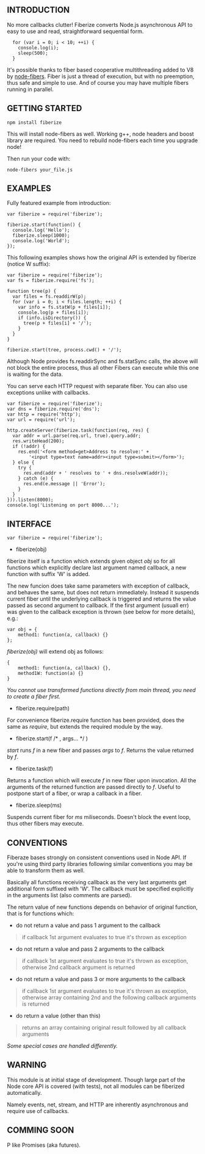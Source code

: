 
INTRODUCTION
------------

No more callbacks clutter! Fiberize converts Node.js asynchronous API to easy to use and read, straightforward sequential form.

      for (var i = 0; i < 10; ++i) {
        console.log(i);
        sleep(500);
      }

It's possible thanks to fiber based cooperative multithreading added to V8 by [node-fibers](https://github.com/laverdet/node-fibers).
Fiber is just a thread of execution, but with no preemption, thus safe and simple to use. And of course you may have multiple fibers running in parallel.

GETTING STARTED
---------------

    npm install fiberize

This will install node-fibers as well. Working g++, node headers and boost library are required. You need to rebuild node-fibers each time you upgrade node!

Then run your code with:

    node-fibers your_file.js

EXAMPLES
--------

Fully featured example from introduction:

    var fiberize = require('fiberize');

    fiberize.start(function() {
      console.log('Hello');
      fiberize.sleep(1000);
      console.log('World');
    });

This following examples shows how the original API is extended by fiberize (notice W suffix): 

    var fiberize = require('fiberize');
    var fs = fiberize.require('fs');
    
    function tree(p) {
      var files = fs.readdirW(p);
      for (var i = 0; i < files.length; ++i) {
        var info = fs.statW(p + files[i]);
        console.log(p + files[i]);
        if (info.isDirectory()) {
          tree(p + files[i] + '/');
        }
      }
    }
    
    fiberize.start(tree, process.cwd() + '/');

Although Node provides fs.readdirSync and fs.statSync calls, the above will not block the entire process, thus all other Fibers can execute while this one is waiting for the data. 

You can serve each HTTP request with separate fiber. You can also use exceptions unlike with callbacks.

    var fiberize = require('fiberize');
    var dns = fiberize.require('dns');
    var http = require('http');
    var url = require('url');
    
    http.createServer(fiberize.task(function(req, res) {
      var addr = url.parse(req.url, true).query.addr;
      res.writeHead(200);
      if (!addr) {
        res.end('<form method=get>Address to resolve:' +
            '<input type=text name=addr><input type=submit></form>');
      } else {
        try {
          res.end(addr + ' resolves to ' + dns.resolveW(addr));
        } catch (e) {
          res.end(e.message || 'Error');
        }
      }
    })).listen(8000);
    console.log('Listening on port 8000...');


INTERFACE
---------

    var fiberize = require('fiberize');

- fiberize(obj)

fiberize itself is a function which extends given object *obj* so for all functions which explicitly declare last argument named callback, a new function with suffix 'W' is added.

The new funcion does take same parameters with exception of callback, and behaves the same, but does not return immediately. Instead it suspends current fiber until the underlying callback is triggered and returns the value passed as second argument to callback. If the first argument (usuall err) was given to the callback exception is thrown (see below for more details), e.g.:

    var obj = {
        method1: function(a, callback) {}
    };

*fiberize(obj)* will extend obj as follows:

    {
        method1: function(a, callback) {},
        method1W: function(a) {}
    }

*You cannot use transformed functions directly from main thread, you need to create a fiber first.*

- fiberize.require(path)

For convenience fiberize.require function has been provided, does the same as *require*, but extends the required module by the way.  

- fiberize.start(f /* , args... */ )

*start* runs *f* in a new fiber and passes *args* to *f*.
Returns the value returned by *f*.

- fiberize.task(f)

Returns a function which will execute *f* in new fiber upon invocation. All the arguments of the returned function are passed directly to *f*. Useful to postpone start of a fiber, or wrap a callback in a fiber.

- fiberize.sleep(ms)

Suspends current fiber for *ms* miliseconds. Doesn't block the event loop, thus other fibers may execute. 

CONVENTIONS
-----------

Fiberaze bases strongly on consistent conventions used in Node API. If you're using third party libraries following similar conventions you may be able to transform them as well.

Basically all functions receiving callback as the very last arguments get additional form suffixed with 'W'. The callback must be specified explicitly in the arguments list (also comments are parsed).

The return value of new functions depends on behavior of original function, that is for functions which:

- do not return a value and pass 1 argument to the callback
> if callback 1st argument evaluates to true it's thrown as exception
- do not return a value and pass 2 arguments to the callback
> if callback 1st argument evaluates to true it's thrown as exception,
> otherwise 2nd callback argument is returned
- do not return a value and pass 3 or more arguments to the callback
> if callback 1st argument evaluates to true it's thrown as exception,
> otherwise array containing 2nd and the following callback arguments is returned
- do return a value (other than this)
> returns an array containing original result followed by all callback arguments

*Some special cases are handled differently.*

WARNING
-------

This module is at initial stage of development. Though large part of the Node core API is covered (with tests), not all modules can be fiberized automatically.

Namely events, net, stream, and HTTP are inherently asynchronous and require use of callbacks.  


COMMING SOON
------------

P like Promises (aka futures).
